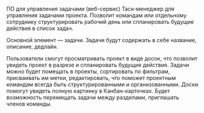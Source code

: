 ПО для управления задачами (веб-сервис)
Таск-менеджер для управления задачами проекта.
Позволит командам или отдельному сотруднику структурировать рабочий день или спланировать будущие действия в список задач.

Основной элемент — задачи. Задачи будут содержать в себе название, описание, дедлайн.

Пользователи смогут просматривать проект в виде досок, что позволит увидеть проект в разрезе и спланировать будущие действия.
Задачи можно будет помещать в проекты, сортировать по фильтрам, присваивать им метки, редактировать, что поможет проектным командам всегда быть структурированными и организованными.
Доски помогут увидеть полную картинку в Канбан-карточках. Будет возможность перемещать задачи между разделами, приглашать членов команды.

